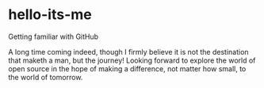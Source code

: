 # hello-its-me
Getting familiar with GitHub

A long time coming indeed, though I firmly believe it is not the destination that maketh a man, but the journey!
Looking forward to explore the world of open source in the hope of making a difference, not matter how small, to the world of tomorrow.
